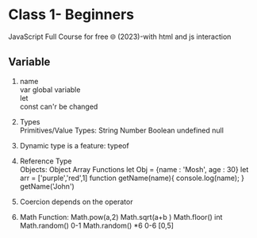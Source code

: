 # Class 1- Beginners   
JavaScript Full Course for free 🌐 (2023)-with html and js interaction 
## Variable
1. name\
var global variable \
let\
const can'r be changed
2. Types\
Primitives/Value Types: String Number Boolean undefined
null
3. Dynamic type is  a feature: typeof
4. Reference Type\
Objects:
Object Array Functions 
let Obj = {name : 'Mosh', age : 30}
let arr = ['purple','red',1]
function getName(name){
    console.log(name);
}
getName('John')
5. Coercion depends on the operator

6. Math Function:
 Math.pow(a,2) Math.sqrt(a+b )
 Math.floor() int
 Math.random() 0-1 
 Math.random() *6
 0-6  [0,5]
